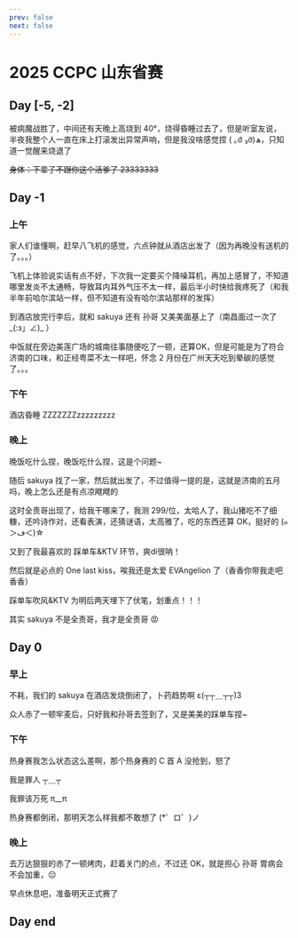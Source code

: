 ```yaml
---
prev: false
next: false
---
```


# 2025 CCPC 山东省赛

## Day [-5, -2]

被病魔战胜了，中间还有天晚上高烧到 40°，烧得昏睡过去了，但是听室友说，半夜我整个人一直在床上打滚发出异常声响，但是我没啥感觉捏 ( ｡ớ ₃ờ)ھ，只知道一觉醒来烧退了

~~身体：下辈子不跟你这个活爹了 23333333~~

## Day -1

### 上午

家人们谁懂啊，赶早八飞机的感觉，六点钟就从酒店出发了（因为再晚没有送机的了。。。）

飞机上体验说实话有点不好，下次我一定要买个降噪耳机，再加上感冒了，不知道哪里发炎不太通畅，导致耳内耳外气压不太一样，最后半小时快给我疼死了（和我半年前哈尔滨站一样，但不知道有没有哈尔滨站那样的发挥）

到酒店放完行李后，就和 sakuya 还有 孙哥 又美美面基上了（南昌面过一次了 \_(:з」∠)_ ）

中饭就在旁边美莲广场的城南往事随便吃了一顿，还算OK，但是可能是为了符合济南的口味，和正经粤菜不太一样吧，怀念 2 月份在广州天天吃到晕碳的感觉了。。。

### 下午

酒店昏睡 ZZZZZZZzzzzzzzzz

### 晚上

晚饭吃什么捏，晚饭吃什么捏，这是个问题~

随后 sakuya 找了一家，然后就出发了，不过值得一提的是，这就是济南的五月吗，晚上怎么还是有点凉飕飕的

这时全责哥出现了，给我干哪来了，我测 299/位，太哈人了，我山猪吃不了细糠，还吟诗作对，还看表演，还猜谜语，太高雅了，吃的东西还算 OK，挺好的 (๑＞ڡ＜)☆

又到了我最喜欢的 踩单车&KTV 环节，爽di很呐！

然后就是必点的 One last kiss，唉我还是太爱 EVAngelion 了（香香你带我走吧香香）

踩单车吹风&KTV 为明后两天埋下了伏笔，划重点！！！

其实 sakuya 不是全责哥，我才是全责哥 😡

## Day 0

### 早上

不耗，我们的 sakuya 在酒店发烧倒闭了，卜药趋势啊 ε(┬┬＿┬┬)3

众人赤了一顿牢麦后，只好我和孙哥去签到了，又是美美的踩单车捏~

### 下午

热身赛我怎么状态这么差啊，那个热身赛的 C 首 A 没抢到，怒了

我是罪人 ┬＿┬

我罪该万死 π__π

热身赛都倒闭，那明天怎么样我都不敢想了 (*゜ロ゜)ノ

### 晚上

去万达狠狠的赤了一顿烤肉，赶着关门的点，不过还 OK，就是担心 孙哥 胃病会不会加重，😔

早点休息吧，准备明天正式赛了

## Day end

